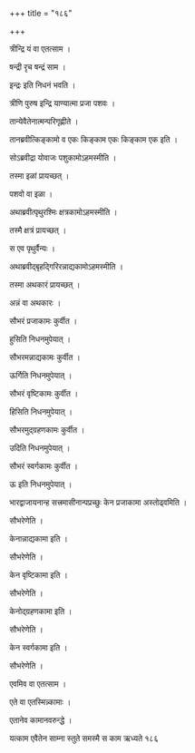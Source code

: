 +++
title = "१८६"

+++

 

त्रीन्द्रि यं वा एतत्साम । 

षन्द्री रृच षन्द्रं साम । 

इन्द्रः इति निधनं भवति । 

त्रीणि पुरुष इन्द्रि याण्यात्मा प्रजा पशवः । 

तान्येवैतेनात्मन्परिगृह्णीते । 

तानब्रवीत्किङ्कामो व एकः किङ्काम एकः किङ्काम एक इति । 

सोऽब्रवीद्रा योवाजः पशुकामोऽहमस्मीति । 

तस्मा इळां प्रायच्छत् । 

पशवो वा इळा । 

अथाब्रवीत्पृथुरश्मिः क्षत्रकामोऽहमस्मीति । 

तस्मै क्षत्रं प्रायच्छत् । 

स एव पृथुर्वैन्यः । 

अथाब्रवीद्बृहद्गिरिरन्नाद्यकामोऽहमस्मीति । 

तस्मा अथकारं प्रायच्छत् । 

अन्नं वा अथकारः । 

सौभरं प्रजाकामः कुर्वीत । 

हुसिति निधनमुपेयात् । 

सौभरमन्नाद्यकामः कुर्वीत । 

ऊर्गिति निधनमुपेयात् । 

सौभरं वृष्टिकामः कुर्वीत । 

हिसिति निधनमुपेयात् । 

सौभरमुद्ग्रहणकामः कुर्वीत । 

उदिति निधनमुपेयात् । 

सौभरं स्वर्गकामः कुर्वीत । 

ऊ इति निधनमुपेयात् । 

भारद्वाजायनान्ह सत्त्रमासीनान्पप्रच्छुः केन प्रजाकामा अस्तोढ्वमिति । 

सौभरेणेति । 

केनान्नाद्यकामा इति । 

सौभरेणेति । 

केन वृष्टिकामा इति । 

सौभरेणेति । 

केनोद्ग्रहणकामा इति । 

सौभरेणेति । 

केन स्वर्गकामा इति । 

सौभरेणेति । 

एवमिव वा एतत्साम । 

एते वा एतस्मिन्न्कामाः । 

एतानेव कामानवरुन्द्धे । 

यत्काम एवैतेन साम्ना स्तुते समस्मै स काम ऋध्यते १८६
